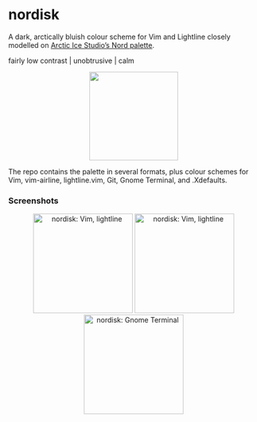 nordisk
=======

A dark, arctically bluish colour scheme for Vim and Lightline closely modelled on [Arctic Ice Studio’s Nord palette](https://github.com/arcticicestudio/nord).

fairly low contrast | unobtrusive | calm

<p align="center"><img src="https://raw.githubusercontent.com/kamwitsta/nordisk/master/img/nordisk.jpg" height="178px" /></p>

The repo contains the palette in several formats, plus colour schemes for Vim, vim-airline, lightline.vim, Git, Gnome Terminal, and .Xdefaults.


### Screenshots

<p align="center">
<img src="https://raw.githubusercontent.com/kamwitsta/nordisk/master/img/vim-1.png" alt="nordisk: Vim, lightline" height="200px" width="200px" />
<img src="https://raw.githubusercontent.com/kamwitsta/nordisk/master/img/vim-2.png" alt="nordisk: Vim, lightline" height="200px" width="200px" />
<img src="https://raw.githubusercontent.com/kamwitsta/nordisk/master/img/gnome-terminal.png" alt="nordisk: Gnome Terminal" heigh="200px" width="200px" />
</p>
